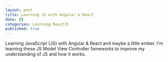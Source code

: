 ```yaml
---
layout: post
title: Learning JS with Angular & React
date: {}
categories: Learning ReactJS
published: true
---
```


Learning JavaScript (JS) with Angular & React and maybe a little ember. I'm learning these JS Model View Controller fameworks to improve my understanding of JS and how it works. 


